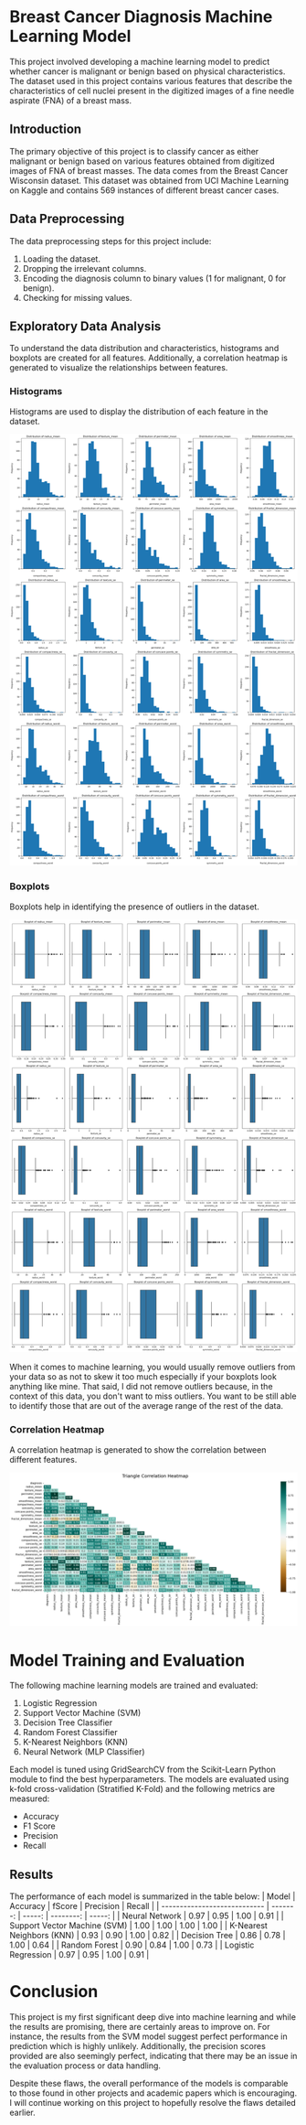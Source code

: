 Breast Cancer Diagnosis Machine Learning Model
==============================================

This project involved developing a machine learning model to predict whether cancer is malignant or benign based on physical characteristics. The dataset used in this project contains various features that describe the characteristics of cell nuclei present in the digitized images of a fine needle aspirate (FNA) of a breast mass.

Introduction
------------
The primary objective of this project is to classify cancer as either malignant or benign based on various features obtained from digitized images of FNA of breast masses. The data comes from the Breast Cancer Wisconsin dataset. This dataset was obtained from UCI Machine Learning on Kaggle and contains 569 instances of different breast cancer cases.

Data Preprocessing
------------------
The data preprocessing steps for this project include:
  1. Loading the dataset.
  2. Dropping the irrelevant columns.
  3. Encoding the diagnosis column to binary values (1 for malignant, 0 for benign).
  4. Checking for missing values.

Exploratory Data Analysis
-------------------------
To understand the data distribution and characteristics, histograms and boxplots are created for all features. Additionally, a correlation heatmap is generated to visualize the relationships between features.

### Histograms
Histograms are used to display the distribution of each feature in the dataset.

![alt text](https://github.com/nov8r/FP/blob/main/histogram.png "Distribution Histogram")

### Boxplots
Boxplots help in identifying the presence of outliers in the dataset.

![alt text](https://github.com/nov8r/FP/blob/main/boxplot.png "Boxplot")

When it comes to machine learning, you would usually remove outliers from your data so as not to skew it too much especially if your boxplots look anything like mine. That said, I did not remove outliers because, in the context of this data, you don't want to miss outliers. You want to be still able to identify those that are out of the average range of the rest of the data.

### Correlation Heatmap
A correlation heatmap is generated to show the correlation between different features.

![alt text](https://github.com/nov8r/FP/blob/main/correlation_heatmap.png "Correlation Heatmap")

Model Training and Evaluation
=============================
The following machine learning models are trained and evaluated:
  1. Logistic Regression
  2. Support Vector Machine (SVM)
  3. Decision Tree Classifier
  4. Random Forest Classifier
  5. K-Nearest Neighbors (KNN)
  6. Neural Network (MLP Classifier)

Each model is tuned using GridSearchCV from the Scikit-Learn Python module to find the best hyperparameters. The models are evaluated using k-fold cross-validation (Stratified K-Fold) and the following metrics are measured:
  - Accuracy
  - F1 Score
  - Precision
  - Recall

Results
-------
The performance of each model is summarized in the table below:
| Model                        | Accuracy | fScore | Precision | Recall |
| ---------------------------- | -------: | -----: | --------: | -----: |
| Neural Network               | 0.97     | 0.95   | 1.00      | 0.91   |
| Support Vector Machine (SVM) | 1.00     | 1.00   | 1.00      | 1.00   |
| K-Nearest Neighbors (KNN)    | 0.93     | 0.90   | 1.00      | 0.82   |
| Decision Tree                | 0.86     | 0.78   | 1.00      | 0.64   |
| Random Forest                | 0.90     | 0.84   | 1.00      | 0.73   |
| Logistic Regression          | 0.97     | 0.95   | 1.00      | 0.91   |

Conclusion
==========
This project is my first significant deep dive into machine learning and while the results are promising, there are certainly areas to improve on. For instance, the results from the SVM model suggest perfect performance in prediction which is highly unlikely. Additionally, the precision scores provided are also seemingly perfect, indicating that there may be an issue in the evaluation process or data handling.

Despite these flaws, the overall performance of the models is comparable to those found in other projects and academic papers which is encouraging. I will continue working on this project to hopefully resolve the flaws detailed earlier.

